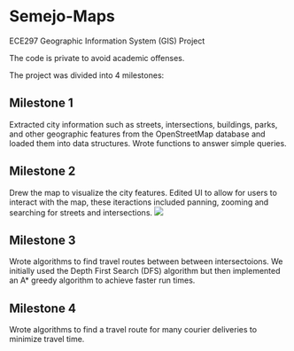 # Semejo-Maps
ECE297 Geographic Information System (GIS) Project

The code is private to avoid academic offenses.

The project was divided into 4 milestones:

## Milestone 1
Extracted city information such as streets, intersections, buildings, parks, and other geographic features from the OpenStreetMap database and loaded them into data structures. Wrote functions to answer simple queries.  

## Milestone 2
Drew the map to visualize the city features. Edited UI to allow for users to interact with the map, these iteractions included panning, zooming and searching for streets and intersections.
![](mapzoomandpandemo.gif)

## Milestone 3
Wrote algorithms to find travel routes between between intersectoions. We initially used the Depth First Search (DFS) algorithm but then implemented an A* greedy algorithm to achieve faster run times. 

## Milestone 4
Wrote algorithms to find a travel route for many courier deliveries to minimize travel time. 
